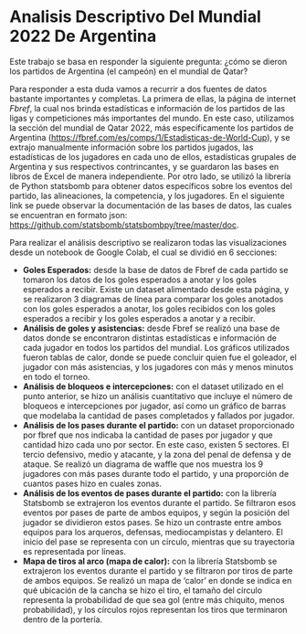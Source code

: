 # Analisis Descriptivo Del Mundial 2022 De Argentina

Este trabajo se basa en responder la siguiente pregunta: ¿cómo se dieron los 
partidos de Argentina (el campeón) en el mundial de Qatar?

Para responder a esta duda vamos a recurrir a dos fuentes de datos bastante 
importantes y completas. La primera de ellas, la página de internet *Fbref*, la cual nos 
brinda estadísticas e información de los partidos de las ligas y competiciones más 
importantes del mundo. En este caso, utilizamos la sección del mundial de Qatar 
2022, más específicamente los partidos de Argentina 
(https://fbref.com/es/comps/1/Estadisticas-de-World-Cup), y se extrajo manualmente 
información sobre los partidos jugados, las estadísticas de los jugadores en cada uno 
de ellos, estadísticas grupales de Argentina y sus respectivos contrincantes, y se 
guardaron las bases en libros de Excel de manera independiente. 
Por otro lado, se utilizó la librería de Python statsbomb para obtener datos 
específicos sobre los eventos del partido, las alineaciones, la competencia, y los 
jugadores. En el siguiente link se puede observar la documentación de las bases de 
datos, las cuales se encuentran en formato json: 
https://github.com/statsbomb/statsbombpy/tree/master/doc.

Para realizar el análisis descriptivo se realizaron todas las visualizaciones desde un notebook de Google Colab, el cual 
se dividió en 6 secciones: 
- **Goles Esperados:** desde la base de datos de Fbref de cada partido se tomaron los 
datos de los goles esperados a anotar y los goles esperados a recibir. Existe un 
dataset alimentado desde esta página, y se realizaron 3 diagramas de línea para 
comparar los goles anotados con los goles esperados a anotar, los goles recibidos 
con los goles esperados a recibir y los goles esperados a anotar y a recibir.
- **Análisis de goles y asistencias:** desde Fbref se realizó una base de datos donde se 
encontraron distintas estadísticas e información de cada jugador en todos los partidos 
del mundial. Los gráficos utilizados fueron tablas de calor, donde se puede concluir 
quien fue el goleador, el jugador con más asistencias, y los jugadores con más y 
menos minutos en todo el torneo.
- **Análisis de bloqueos e intercepciones:** con el dataset utilizado en el punto anterior, 
se hizo un análisis cuantitativo que incluye el número de bloqueos e intercepciones 
por jugador, así como un gráfico de barras que modelaba la cantidad de pases 
completados y fallados por jugador. 
- **Análisis de los pases durante el partido:** con un dataset proporcionado por fbref 
que nos indicaba la cantidad de pases por jugador y que cantidad hizo cada uno por 
sector. En este caso, existen 5 sectores. El tercio defensivo, medio y atacante, y la 
zona del penal de defensa y de ataque. Se realizó un diagrama de waffle que nos 
muestra los 9 jugadores con más pases durante todo el partido, y una proporción de 
cuantos pases hizo en cuales zonas. 
- **Análisis de los eventos de pases durante el partido:** con la librería Statsbomb se 
extrajeron los eventos durante el partido. Se filtraron esos eventos por pases de parte 
de ambos equipos, y según la posición del jugador se dividieron estos pases. Se hizo 
un contraste entre ambos equipos para los arqueros, defensas, mediocampistas y 
delantero. El inicio del pase se representa con un círculo, mientras que su trayectoria 
es representada por líneas. 
- **Mapa de tiros al arco (mapa de calor):** con la librería Statsbomb se extrajeron los 
eventos durante el partido y se filtraron por tiros de parte de ambos equipos. Se realizó 
un mapa de ‘calor’ en donde se indica en qué ubicación de la cancha se hizo el tiro, 
el tamaño del círculo representa la probabilidad de que sea gol (entre más chiquito, 
menos probabilidad), y los círculos rojos representan los tiros que terminaron dentro 
de la portería.
